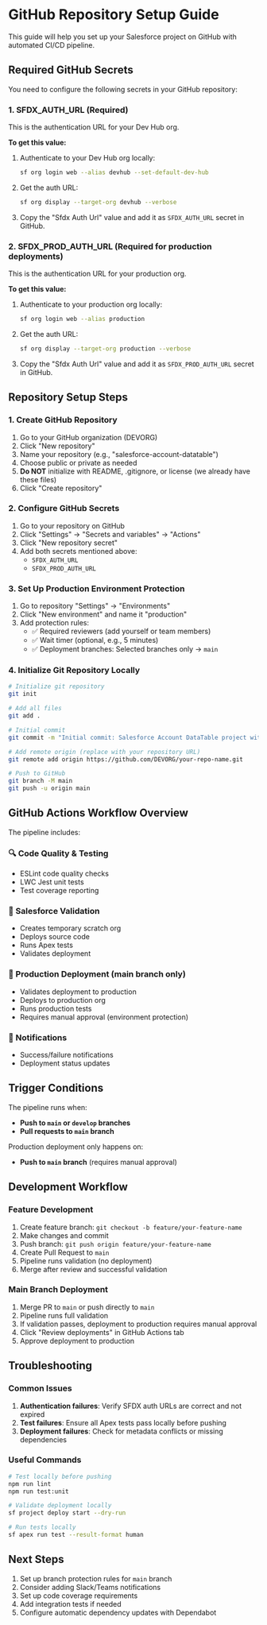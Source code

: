 # GitHub Repository Setup Guide

This guide will help you set up your Salesforce project on GitHub with automated CI/CD pipeline.

## Required GitHub Secrets

You need to configure the following secrets in your GitHub repository:

### 1. SFDX_AUTH_URL (Required)
This is the authentication URL for your Dev Hub org.

**To get this value:**
1. Authenticate to your Dev Hub org locally:
   ```bash
   sf org login web --alias devhub --set-default-dev-hub
   ```

2. Get the auth URL:
   ```bash
   sf org display --target-org devhub --verbose
   ```

3. Copy the "Sfdx Auth Url" value and add it as `SFDX_AUTH_URL` secret in GitHub.

### 2. SFDX_PROD_AUTH_URL (Required for production deployments)
This is the authentication URL for your production org.

**To get this value:**
1. Authenticate to your production org locally:
   ```bash
   sf org login web --alias production
   ```

2. Get the auth URL:
   ```bash
   sf org display --target-org production --verbose
   ```

3. Copy the "Sfdx Auth Url" value and add it as `SFDX_PROD_AUTH_URL` secret in GitHub.

## Repository Setup Steps

### 1. Create GitHub Repository

1. Go to your GitHub organization (DEVORG)
2. Click "New repository"
3. Name your repository (e.g., "salesforce-account-datatable")
4. Choose public or private as needed
5. **Do NOT** initialize with README, .gitignore, or license (we already have these files)
6. Click "Create repository"

### 2. Configure GitHub Secrets

1. Go to your repository on GitHub
2. Click "Settings" → "Secrets and variables" → "Actions"
3. Click "New repository secret"
4. Add both secrets mentioned above:
   - `SFDX_AUTH_URL`
   - `SFDX_PROD_AUTH_URL`

### 3. Set Up Production Environment Protection

1. Go to repository "Settings" → "Environments"
2. Click "New environment" and name it "production"
3. Add protection rules:
   - ✅ Required reviewers (add yourself or team members)
   - ✅ Wait timer (optional, e.g., 5 minutes)
   - ✅ Deployment branches: Selected branches only → `main`

### 4. Initialize Git Repository Locally

```bash
# Initialize git repository
git init

# Add all files
git add .

# Initial commit
git commit -m "Initial commit: Salesforce Account DataTable project with CI/CD pipeline"

# Add remote origin (replace with your repository URL)
git remote add origin https://github.com/DEVORG/your-repo-name.git

# Push to GitHub
git branch -M main
git push -u origin main
```

## GitHub Actions Workflow Overview

The pipeline includes:

### 🔍 Code Quality & Testing
- ESLint code quality checks
- LWC Jest unit tests
- Test coverage reporting

### 🚀 Salesforce Validation
- Creates temporary scratch org
- Deploys source code
- Runs Apex tests
- Validates deployment

### 🎯 Production Deployment (main branch only)
- Validates deployment to production
- Deploys to production org
- Runs production tests
- Requires manual approval (environment protection)

### 📢 Notifications
- Success/failure notifications
- Deployment status updates

## Trigger Conditions

The pipeline runs when:
- **Push to `main` or `develop` branches**
- **Pull requests to `main` branch**

Production deployment only happens on:
- **Push to `main` branch** (requires manual approval)

## Development Workflow

### Feature Development
1. Create feature branch: `git checkout -b feature/your-feature-name`
2. Make changes and commit
3. Push branch: `git push origin feature/your-feature-name`
4. Create Pull Request to `main`
5. Pipeline runs validation (no deployment)
6. Merge after review and successful validation

### Main Branch Deployment
1. Merge PR to `main` or push directly to `main`
2. Pipeline runs full validation
3. If validation passes, deployment to production requires manual approval
4. Click "Review deployments" in GitHub Actions tab
5. Approve deployment to production

## Troubleshooting

### Common Issues

1. **Authentication failures**: Verify SFDX auth URLs are correct and not expired
2. **Test failures**: Ensure all Apex tests pass locally before pushing
3. **Deployment failures**: Check for metadata conflicts or missing dependencies

### Useful Commands

```bash
# Test locally before pushing
npm run lint
npm run test:unit

# Validate deployment locally
sf project deploy start --dry-run

# Run tests locally
sf apex run test --result-format human
```

## Next Steps

1. Set up branch protection rules for `main` branch
2. Consider adding Slack/Teams notifications
3. Set up code coverage requirements
4. Add integration tests if needed
5. Configure automatic dependency updates with Dependabot
